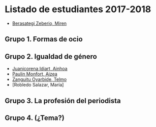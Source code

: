 # Listado de estudiantes 2017-2018

<!-- formato con el que incluir tu nombre y link -->
- [Berasategi Zeberio, Miren](http://mberasategi.github.io)

## Grupo 1. Formas de ocio
<!-- aquí el listado de miembros del grupo 1 -->


## Grupo 2. Igualdad de género
<!-- aquí el listado de miembros del grupo 2 -->

- [Juanicorena Idiart, Ainhoa](http://ajuanicorena.github.io)
- [Paulin Monfort, Aizea](http://aizeapaulin.github.io)
- [Zanguitu Oyarbide, Telmo](http://telmoco.github.io)
- [Robledo Salazar, María] 

## Grupo 3. La profesión del periodista
<!-- aquí el listado de miembros del grupo 3 -->


## Grupo 4. (¿Tema?)
<!-- aquí el listado de miembros del grupo 4 -->
